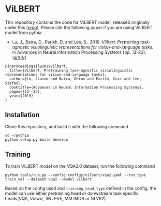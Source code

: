# ViLBERT

This repository contains the code for ViLBERT model, released originally under this ([repo](https://github.com/jiasenlu/vilbert_beta)). Please cite the following paper if you are using ViLBERT model from pythia:

* Lu, J., Batra, D., Parikh, D. and Lee, S., 2019. *Vilbert: Pretraining task-agnostic visiolinguistic representations for vision-and-language tasks.* In Advances in Neural Information Processing Systems (pp. 13-23). ([arXiV](https://arxiv.org/abs/1908.02265))
```
@inproceedings{lu2019vilbert,
  title={Vilbert: Pretraining task-agnostic visiolinguistic representations for vision-and-language tasks},
  author={Lu, Jiasen and Batra, Dhruv and Parikh, Devi and Lee, Stefan},
  booktitle={Advances in Neural Information Processing Systems},
  pages={13--23},
  year={2019}
}
```

## Installation

Clone this repository, and build it with the following command.
```
cd ~/pythia
python setup.py build develop
```

## Training
To train ViLBERT model on the VQA2.0 dataset, run the following command
```
python tools/run.py --config configs/vilbert/vqa2.yaml --run_type train_val --dataset vqa2 --model vilbert
```

Based on the config used and `training_head_type` defined in the config, the model can use either pretraining head or donwstream task specific heads(VQA, Vizwiz, SNLI-VE, MM IMDB or NLVR2).
